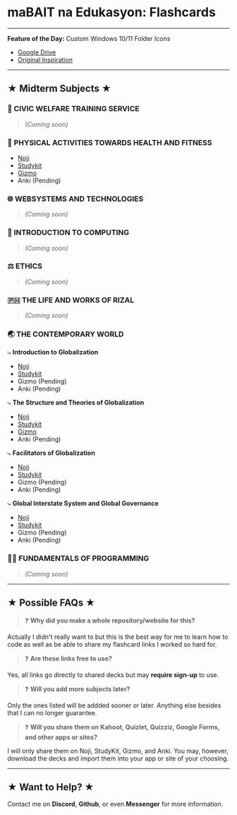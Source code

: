# maBAIT na Edukasyon: Flashcards
---
**Feature of the Day:** Custom Windows 10/11 Folder Icons
- [Google Drive](https://drive.google.com/drive/folders/1sAmxzUzE16S3CbylajU8XxTfl46A-fC7?usp=sharing)
- [Original Inspiration](https://github.com/icon11-community/Folder11)

---

## ★ Midterm Subjects ★

### 🌳 CIVIC WELFARE TRAINING SERVICE
> *(Coming soon)*

### 🏀 PHYSICAL ACTIVITIES TOWARDS HEALTH AND FITNESS
- [Noji](https://noji.io/shared_deck/v2_kWVbD43xLc_8483595)  
- [Studykit](https://studykit.app/decks/d8e47752-eed8-4c6d-8856-ae21799564ca)
- [Gizmo](https://gizmo.ai/deck/46576794)
- Anki (Pending)

### 🌐 WEBSYSTEMS AND TECHNOLOGIES
> *(Coming soon)*

### 🧮 INTRODUCTION TO COMPUTING
> *(Coming soon)*

### ⚖️ ETHICS
> *(Coming soon)*

### 🇵🇭 THE LIFE AND WORKS OF RIZAL
> *(Coming soon)*

### 🌏 THE CONTEMPORARY WORLD
⤷ **Introduction to Globalization**
- [Noji](https://noji.io/shared_deck/v2_Pv9dnhtqCg_8483595)  
- [Studykit](https://studykit.app/decks/a7c51d32-6c70-4a3b-8caf-8c286ca4020e)
- Gizmo (Pending)
- Anki (Pending)

⤷ **The Structure and Theories of Globalization**
- [Noji](https://noji.io/shared_deck/v2_4TGVTmnoLX_8483595)  
- [Studykit](https://studykit.app/decks/267a5dab-f9ae-4474-9399-2d40f8eca4a9)
- [Gizmo](https://gizmo.ai/deck/46544264)
- Anki (Pending)
  
⤷ **Facilitators of Globalization**
- [Noji](https://noji.io/shared_deck/v2_Uf4hB8YvXF_8483595)  
- [Studykit](https://studykit.app/decks/ba8c3edd-0b7c-41bf-befc-dfd4a6cb939d)
- Gizmo (Pending)
- Anki (Pending)
  
⤷ **Global Interstate System and Global Governance**
- [Noji](https://noji.io/shared_deck/v2_A6uKAX16RM_8483595)  
- [Studykit](https://studykit.app/decks/c5c49e2e-512d-4fe4-ba99-c54db8fe141e)
- Gizmo (Pending)
- Anki (Pending)
  
### 🧑‍💻 FUNDAMENTALS OF PROGRAMMING
> *(Coming soon)*

---

## ★ Possible FAQs ★
> ❓ **Why did you make a whole repository/website for this?**

Actually I didn't really want to but this is the best way for me to learn how to code as well as be able to share my flashcard links I worked so hard for.

> ❓ **Are these links free to use?**

Yes, all links go directly to shared decks but may **require sign-up** to use.

> ❓ **Will you add more subjects later?**

Only the ones listed will be addded sooner or later. Anything else besides that I can no longer guarantee.

> ❓ **Will you share them on Kahoot, Quizlet, Quizziz, Google Forms, and other apps or sites?**

I will only share them on Noji, StudyKit, Gizmo, and Anki. You may, however, download the decks and import them into your app or site of your choosing.

---

## ★ Want to Help? ★
Contact me on **Discord**, **Github**, or even **Messenger** for more information.
